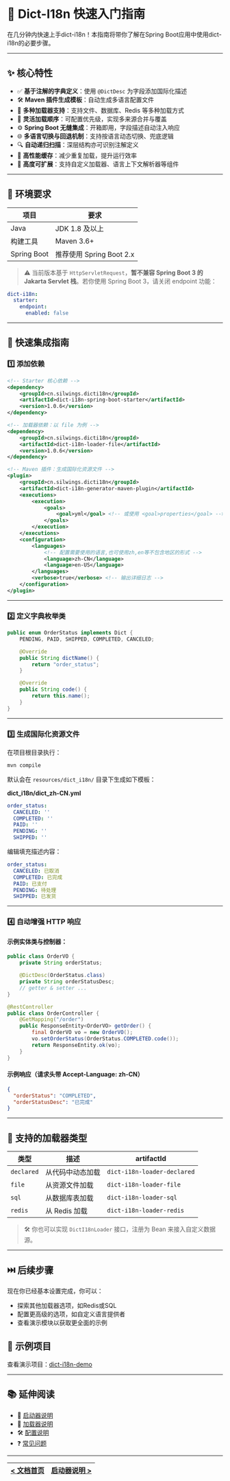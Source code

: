 # 📘 Dict-I18n 快速入门指南

在几分钟内快速上手dict-i18n！本指南将带你了解在Spring Boot应用中使用dict-i18n的必要步骤。

---

## ✨ 核心特性

* ✅ **基于注解的字典定义**：使用 `@DictDesc` 为字段添加国际化描述
* 🛠 **Maven 插件生成模板**：自动生成多语言配置文件
* 🔌 **多种加载器支持**：支持文件、数据库、Redis 等多种加载方式
* 🔄 **灵活加载顺序**：可配置优先级，实现多来源合并与覆盖
* ⚙️ **Spring Boot 无缝集成**：开箱即用，字段描述自动注入响应
* 🌐 **多语言切换与回退机制**：支持按语言动态切换、兜底逻辑
* 🔍 **自动递归扫描**：深层结构亦可识别注解定义
* 🚀 **高性能缓存**：减少重复加载，提升运行效率
* 🧩 **高度可扩展**：支持自定义加载器、语言上下文解析器等组件

---

## 🧱 环境要求

| 项目          | 要求                   |
|-------------|----------------------|
| Java        | JDK 1.8 及以上          |
| 构建工具        | Maven 3.6+           |
| Spring Boot | 推荐使用 Spring Boot 2.x |

> ⚠️ 当前版本基于 `HttpServletRequest`，**暂不兼容 Spring Boot 3 的 Jakarta Servlet 栈**。若你使用 Spring Boot 3，请关闭
> endpoint 功能：

```yaml
dict-i18n:
  starter:
    endpoint:
      enabled: false
```

---

## 🚀 快速集成指南

### 1️⃣ 添加依赖

```xml
<!-- Starter 核心依赖 -->
<dependency>
    <groupId>cn.silwings.dicti18n</groupId>
    <artifactId>dict-i18n-spring-boot-starter</artifactId>
    <version>1.0.6</version>
</dependency>

<!-- 加载器依赖：以 file 为例 -->
<dependency>
    <groupId>cn.silwings.dicti18n</groupId>
    <artifactId>dict-i18n-loader-file</artifactId>
    <version>1.0.6</version>
</dependency>

<!-- Maven 插件：生成国际化资源文件 -->
<plugin>
    <groupId>cn.silwings.dicti18n</groupId>
    <artifactId>dict-i18n-generator-maven-plugin</artifactId>
    <executions>
        <execution>
            <goals>
                <goal>yml</goal> <!-- 或使用 <goal>properties</goal> -->
            </goals>
        </execution>
    </executions>
    <configuration>
        <languages>
            <!-- 配置需要使用的语言,也可使用zh,en等不包含地区的形式 -->
            <language>zh-CN</language>
            <language>en-US</language>
        </languages>
        <verbose>true</verbose> <!-- 输出详细日志 -->
    </configuration>
</plugin>
```

---

### 2️⃣ 定义字典枚举类

```java
public enum OrderStatus implements Dict {
    PENDING, PAID, SHIPPED, COMPLETED, CANCELED;

    @Override
    public String dictName() {
        return "order_status";
    }

    @Override
    public String code() {
        return this.name();
    }
}
```

---

### 3️⃣ 生成国际化资源文件

在项目根目录执行：

```bash
mvn compile
```

默认会在 `resources/dict_i18n/` 目录下生成如下模板：

**dict\_i18n/dict\_zh-CN.yml**

```yaml
order_status:
  CANCELED: ''
  COMPLETED: ''
  PAID: ''
  PENDING: ''
  SHIPPED: ''
```

编辑填充描述内容：

```yaml
order_status:
  CANCELED: 已取消
  COMPLETED: 已完成
  PAID: 已支付
  PENDING: 待处理
  SHIPPED: 已发货
```

---

### 4️⃣ 自动增强 HTTP 响应

#### 示例实体类与控制器：

```java
public class OrderVO {
    private String orderStatus;

    @DictDesc(OrderStatus.class)
    private String orderStatusDesc;
    // getter & setter ...
}

@RestController
public class OrderController {
    @GetMapping("/order")
    public ResponseEntity<OrderVO> getOrder() {
        final OrderVO vo = new OrderVO();
        vo.setOrderStatus(OrderStatus.COMPLETED.code());
        return ResponseEntity.ok(vo);
    }
}
```

#### 示例响应（请求头带 Accept-Language: zh-CN）

```json
{
  "orderStatus": "COMPLETED",
  "orderStatusDesc": "已完成"
}
```

---

## 🧩 支持的加载器类型

| 类型         | 描述         | artifactId                  |
|------------|------------|-----------------------------|
| `declared` | 从代码中动态加载   | `dict-i18n-loader-declared` |
| `file`     | 从资源文件加载    | `dict-i18n-loader-file`     |
| `sql`      | 从数据库表加载    | `dict-i18n-loader-sql`      |
| `redis`    | 从 Redis 加载 | `dict-i18n-loader-redis`    |

> 🛠 你也可以实现 `DictI18nLoader` 接口，注册为 Bean 来接入自定义数据源。

---

## ⏭️ 后续步骤

现在你已经基本设置完成，你可以：

- 探索其他加载器选项，如Redis或SQL
- 配置更高级的选项，如自定义语言提供者
- 查看演示模块以获取更全面的示例

## 🧪 示例项目

查看演示项目：[dict-i18n-demo](../../../dict-i18n-demo)

---

## 📚 延伸阅读

- 🔌 [启动器说明](../starter/启动器说明.md)
- 🧩 [加载器说明](../loader/加载器说明.md)
- 🛠 [配置说明](../config/配置说明.md)
- ❓ [常见问题](../faq/常见问题.md)

---

| [< 文档首页](../首页.md) | [启动器说明 >](../starter/启动器说明.md) |
|:-------------------|-------------------------------:|